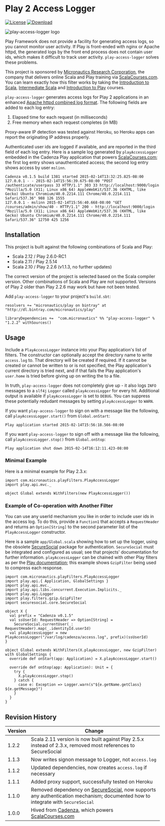 # Play 2 Access Logger

[![License](https://img.shields.io/badge/License-Apache%202.0-blue.svg)](https://opensource.org/licenses/Apache-2.0)
[ ![Download](https://api.bintray.com/packages/micronautics/play/play-access-logger/images/download.svg) ](https://bintray.com/micronautics/play/play-access-logger/_latestVersion)

![play-access-logger logo](http://d357e4bjq673rk.cloudfront.net/1/html/ScalaCore/assets/images/play-access-log.png "play-access-logger Logo")

Play Framework does not provide a facility for generating access logs, so you cannot monitor user activity.
If Play is front-ended with nginx or Apache httpd, the generated logs by the front end process does not contain user ids,
which makes it difficult to track user activity. `play-access-logger` solves these problems.

This project is sponsored by [Micronautics Research Corporation](http://www.micronauticsresearch.com/),
the company that delivers online Scala and Play training via [ScalaCourses.com](http://www.ScalaCourses.com).
You can learn exactly how this filter works by taking the [Introduction to Scala](http://www.ScalaCourses.com/showCourse/40),
[Intermediate Scala](http://www.ScalaCourses.com/showCourse/45) and [Introduction to Play](http://www.ScalaCourses.com/showCourse/39) courses.

`play-access-logger` generates access logs for Play 2 applications in an enhanced
[Apache httpd combined log format](http://httpd.apache.org/docs/2.2/logs.html#combined).
The following fields are added to each log entry:
 1. Elapsed time for each request (in milliseconds)
 1. Free memory when each request completes (in MB)

Proxy-aware IP detection was tested against Heroku, so Heroku apps can report the originating IP address properly.

Authenticated user ids are logged if available, and are reported in the third field of each log entry.
Here is a sample log generated by `playAccessLogger` embedded in the Cadenza Play application that powers
[ScalaCourses.com](http://ScalaCourses.com);
the first log entry shows unauthenticated access; the second log entry shows access by user `mslinn`.

````
Cadenza v0.1.5 build 1381 started 2015-02-14T13:32:25.825-08:00
127.0.0.1 - - 2015-02-14T15:56:39.675-08:00 "POST /authenticate/userpass 33 HTTP/1.1" 303 33 http://localhost:9000/login "Mozilla/5.0 (X11; Linux x86_64) AppleWebKit/537.36 (KHTML, like Gecko) Ubuntu Chromium/40.0.2214.111 Chrome/40.0.2214.111 Safari/537.36" 988 126 1555
127.0.0.1 - mslinn 2015-02-14T15:56:40.668-08:00 "GET /courses/admin/show/40 - HTTP/1.1" 200 - http://localhost:9000/login "Mozilla/5.0 (X11; Linux x86_64) AppleWebKit/537.36 (KHTML, like Gecko) Ubuntu Chromium/40.0.2214.111 Chrome/40.0.2214.111 Safari/537.36" 12750 425 1256
````

## Installation
This project is built against the following combinations of Scala and Play:
 - Scala 2.12 / Play 2.6.0-RC1
 - Scala 2.11 / Play 2.5.14
 - Scala 2.10 / Play 2.2.6 (v1.1.3, no further updates)

The correct version of the project is selected based on the Scala compiler version.
Other combinations of Scala and Play are not supported.
Versions of Play 2 older than Play 2.2.6 may work but have not been tested.

Add `play-access-logger` to your project's `build.sbt`:

    resolvers += "micronautics/play on bintray" at "http://dl.bintray.com/micronautics/play"

    libraryDependencies +=  "com.micronautics" %% "play-access-logger" % "1.2.2" withSources()

## Usage
Include a `PlayAccessLogger` instance into your Play application's list of filters.
The constructor can optionally accept the directory name to write `access.log` to.
That directory will be created if required.
If it cannot be created or cannot be written to or is not specified, the Play application's current directory is tried next,
and if that fails the Play application's `user.home` is tried before giving up on writing the to a file.

In truth, `play-access-logger` does not completely give up - it also logs `INFO` messages to a `slf4j` `Logger` called `playAccessLogger` for every hit.
Additional output is available if `playAccessLogger` is set to `DEBUG`. You can suppress these potentially redudant messages by setting `playAccessLogger` to `WARN`.

If you want `play-access-logger` to sign on with a message like the following, call `playAccessLogger.start()` from `Global.onStart`:

    Play application started 2015-02-14T15:56:18.566-08:00

If you want `play-access-logger` to sign off with a message like the following, call `playAccessLogger.stop()` from `Global.onStop`:

    Play application shut down 2015-02-14T16:12:11.423-08:00

### Minimal Example
Here is a minimal example for Play 2.3.x:

````
import com.micronautics.playFilters.PlayAccessLogger
import play.api.mvc._

object Global extends WithFilters(new PlayAccessLogger())
````

### Example of Co-operation with Another Filter
You can use any userId mechanism you like in order to include user ids in the access log.
To do this, provide a `Function1` that accepts a `RequestHeader` and returns an `Option[String]` to the second parameter
list of the `PlayAccessLogger` constructor.

Here is a sample `app/Global.scala` showing how to set up the logger, using the obsolete [SecureSocial](http://securesocial.ws/)
package for authentication.
`SecureSocial` must be integrated and configured as usual; see that projects' documentation for further information.
`playAccessLogger` can be chained with other Play filters as per the
[Play documentation](https://www.playframework.com/documentation/2.5.x/ScalaHttpFilters);
this example shows `GzipFilter` being used to compress each response.

````
import com.micronautics.playFilters.PlayAccessLogger
import play.api.{ Application, GlobalSettings }
import play.api.mvc._
import play.api.libs.concurrent.Execution.Implicits._
import play.api.Logger
import play.filters.gzip.GzipFilter
import securesocial.core.SecureSocial

object X {
  val prefix = "Cadenza v0.1.5"
  val ssUserId: RequestHeader => Option[String] =
    SecureSocial.currentUser(_: RequestHeader).map(_.identityId.userId)
  val playAccessLogger = new PlayAccessLogger("/var/log/cadenza/access.log", prefix)(ssUserId)
}

object Global extends WithFilters(X.playAccessLogger, new GzipFilter) with GlobalSettings {
  override def onStart(app: Application) = X.playAccessLogger.start()

  override def onStop(app: Application): Unit = {
    try {
      X.playAccessLogger.stop()
    } catch {
      case e: Exception => Logger.warn(s"${e.getName.getClass} ${e.getMessage}")
    }
  }
}
````

## Revision History

Version  | Change
-------- | ------
1.2.2    | Scala 2.11 version is now built against Play 2.5.x instead of 2.3.x, removed most references to SecureSocial
1.1.3    | Now writes signon message to Logger, not `access.log`
1.1.2    | Updated dependencies, now creates `access.log` if necessary
1.1.1    | Added proxy support, successfully tested on Heroku
1.1.0    | Removed dependency on [SecureSocial](http://securesocial.ws/), now supports any authentication mechanism; documented how to integrate with `SecureSocial`
1.0.0    | Hived from [Cadenza](http://www.micronauticsresearch.com/products/cadenza/index.html), which powers [ScalaCourses.com](http://ScalaCourses.com)
